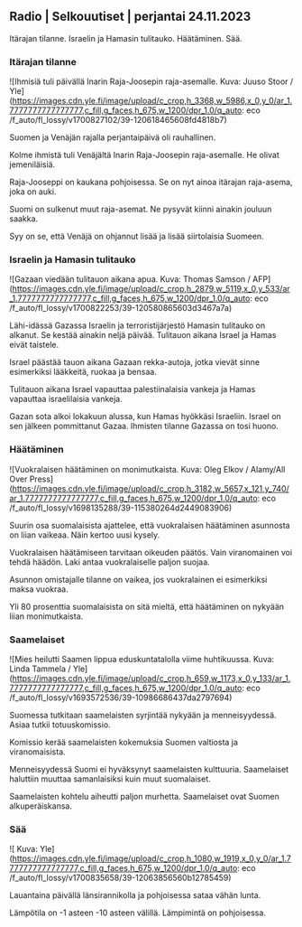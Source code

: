 ## Radio \| Selkouutiset \| perjantai 24.11.2023

Itärajan tilanne. Israelin ja Hamasin tulitauko. Häätäminen. Sää.

### Itärajan tilanne

![Ihmisiä tuli päivällä Inarin Raja-Joosepin raja-asemalle. Kuva: Juuso Stoor / Yle](https://images.cdn.yle.fi/image/upload/c_crop,h_3368,w_5986,x_0,y_0/ar_1.7777777777777777,c_fill,g_faces,h_675,w_1200/dpr_1.0/q_auto: eco /f_auto/fl_lossy/v1700827102/39-120618465608fd4818b7)

Suomen ja Venäjän rajalla perjantaipäivä oli rauhallinen.

Kolme ihmistä tuli Venäjältä Inarin Raja-Joosepin raja-asemalle. He olivat jemeniläisiä.

Raja-Jooseppi on kaukana pohjoisessa. Se on nyt ainoa itärajan raja-asema, joka on auki.

Suomi on sulkenut muut raja-asemat. Ne pysyvät kiinni ainakin jouluun saakka.

Syy on se, että Venäjä on ohjannut lisää ja lisää siirtolaisia Suomeen.

### Israelin ja Hamasin tulitauko

![Gazaan viedään tulitauon aikana apua. Kuva: Thomas Samson / AFP](https://images.cdn.yle.fi/image/upload/c_crop,h_2879,w_5119,x_0,y_533/ar_1.7777777777777777,c_fill,g_faces,h_675,w_1200/dpr_1.0/q_auto: eco /f_auto/fl_lossy/v1700822253/39-120580865603d3467a7a)

Lähi-idässä Gazassa Israelin ja terroristijärjestö Hamasin tulitauko on alkanut. Se kestää ainakin neljä päivää. Tulitauon aikana Israel ja Hamas eivät taistele.

Israel päästää tauon aikana Gazaan rekka-autoja, jotka vievät sinne esimerkiksi lääkkeitä, ruokaa ja bensaa.

Tulitauon aikana Israel vapauttaa palestiinalaisia vankeja ja Hamas vapauttaa israelilaisia vankeja.

Gazan sota alkoi lokakuun alussa, kun Hamas hyökkäsi Israeliin. Israel on sen jälkeen pommittanut Gazaa. Ihmisten tilanne Gazassa on tosi huono.

### Häätäminen

![Vuokralaisen häätäminen on monimutkaista. Kuva: Oleg Elkov / Alamy/All Over Press](https://images.cdn.yle.fi/image/upload/c_crop,h_3182,w_5657,x_121,y_740/ar_1.7777777777777777,c_fill,g_faces,h_675,w_1200/dpr_1.0/q_auto: eco /f_auto/fl_lossy/v1698135288/39-115380264d2449083906)

Suurin osa suomalaisista ajattelee, että vuokralaisen häätäminen asunnosta on liian vaikeaa. Näin kertoo uusi kysely.

Vuokralaisen häätämiseen tarvitaan oikeuden päätös. Vain viranomainen voi tehdä häädön. Laki antaa vuokralaiselle paljon suojaa.

Asunnon omistajalle tilanne on vaikea, jos vuokralainen ei esimerkiksi maksa vuokraa.

Yli 80 prosenttia suomalaisista on sitä mieltä, että häätäminen on nykyään liian monimutkaista.

### Saamelaiset

![Mies heilutti Saamen lippua eduskuntatalolla viime huhtikuussa. Kuva: Linda Tammela / Yle](https://images.cdn.yle.fi/image/upload/c_crop,h_659,w_1173,x_0,y_133/ar_1.7777777777777777,c_fill,g_faces,h_675,w_1200/dpr_1.0/q_auto: eco /f_auto/fl_lossy/v1693572536/39-10986686437da2797694)

Suomessa tutkitaan saamelaisten syrjintää nykyään ja menneisyydessä. Asiaa tutkii totuuskomissio.

Komissio kerää saamelaisten kokemuksia Suomen valtiosta ja viranomaisista.

Menneisyydessä Suomi ei hyväksynyt saamelaisten kulttuuria. Saamelaiset haluttiin muuttaa samanlaisiksi kuin muut suomalaiset.

Saamelaisten kohtelu aiheutti paljon murhetta. Saamelaiset ovat Suomen alkuperäiskansa.

### Sää

![ Kuva: Yle](https://images.cdn.yle.fi/image/upload/c_crop,h_1080,w_1919,x_0,y_0/ar_1.7777777777777777,c_fill,g_faces,h_675,w_1200/dpr_1.0/q_auto: eco /f_auto/fl_lossy/v1700835658/39-12063856560b12785459)

Lauantaina päivällä länsirannikolla ja pohjoisessa sataa vähän lunta.

Lämpötila on -1 asteen -10 asteen välillä. Lämpimintä on pohjoisessa.
